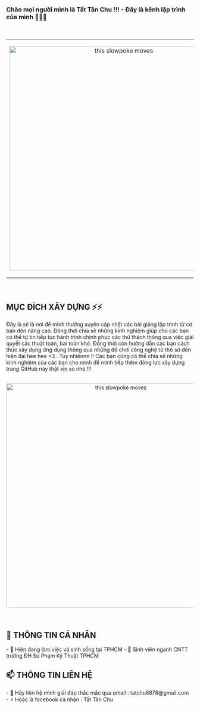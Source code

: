 ### Chào mọi người mình là Tất Tân Chu !!! - Đây là kênh lập trình của mình 👋👋👋
<br>

<div>
  
  <table>
  <tr>
  <td width="30%">
<p align="center">
  <img src="https://nordiccoder.com/app/uploads/2018/11/1_OF0xEMkWBv-69zvmNs6RDQ.gif" alt="this slowpoke moves" class="center" width="600" />
 </p>
    </td>
    </tr>
     </table>
 
</div>

<br>
<h2> MỤC ĐÍCH XÂY DỰNG ⚡⚡</h2>
Đây là sẽ là nơi để mình thường xuyên cập nhật các bài giảng lập trình từ cơ bản đến nâng cao. Đồng thời chia sẽ những kinh nghiệm giúp cho các bạn có thể tự tin tiếp tục hành trình chinh phục các thử thách thông qua việc giải quyết các thuật toán, bài toán khó. Đồng thời còn hướng dẫn các bạn cách thức xây dụng ứng dụng thông qua những đồ chơi công nghệ từ thô sơ đến hiện đại hee hee <3 . Tuy nhiênnn !! Các bạn cũng có thể chia sẽ những kinh nghiệm của các bạn cho mình để mình tiếp thêm động lực xây dựng trang GitHub này thật xịn xò nhé !!! 
<br>
<br>
<div>
<p align="center">
  <img src="https://cdn.dribbble.com/users/2401141/screenshots/5487982/developers-gif-showcase.gif" alt="this slowpoke moves" class="center" width="600" />
</p>
</div>
<br>
<h2>👀 THÔNG TIN CÁ NHÂN</h2>
- 🔭 Hiện đang làm việc và sinh sống tại TPHCM
- 🌱 Sinh viên ngành CNTT trường ĐH Sư Phạm Kỹ Thuật TPHCM
<br>
<h2>📫 THÔNG TIN LIÊN HỆ</h2>
- 💬 Hãy liên hệ mình giải đáp thắc mắc qua email : tatchu6878@gmail.com
<br>
- ⚡ Hoặc là facebook cá nhân : Tất Tân Chu
<!--
**TatTanChu/TatTanChu** is a ✨ _special_ ✨ repository because its `README.md` (this file) appears on your GitHub profile.

Here are some ideas to get you started:

- 🔭 I’m currently working on ...
- 🌱 I’m currently learning ...
- 👯 I’m looking to collaborate on ...
- 🤔 I’m looking for help with ...
- 💬 Ask me about ...
- 📫 How to reach me: ...
- 😄 Pronouns: ...
- ⚡ Fun fact: ...
-->

